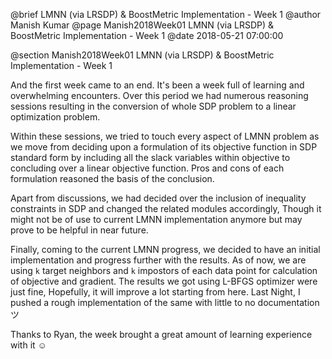 @brief LMNN (via LRSDP) & BoostMetric Implementation - Week 1
@author Manish Kumar
@page Manish2018Week01 LMNN (via LRSDP) & BoostMetric Implementation - Week 1
@date 2018-05-21 07:00:00

@section Manish2018Week01 LMNN (via LRSDP) & BoostMetric Implementation - Week 1

And the first week came to an end. It's been a week full of learning and overwhelming encounters. Over this period we had numerous reasoning sessions resulting in the conversion of whole SDP problem to a linear optimization problem.

Within these sessions, we tried to touch every aspect of LMNN problem as we move from deciding upon a formulation of its objective function in SDP standard form by including all the slack variables within objective to concluding over a linear objective function. Pros and cons of each formulation reasoned the basis of the conclusion.

Apart from discussions, we had decided over the inclusion of inequality constraints in SDP and changed the related modules accordingly, Though it might not be of use to current LMNN implementation anymore but may prove to be helpful in near future. 

Finally, coming to the current LMNN progress, we decided to have an initial implementation and progress further with the results. As of now, we are using `k` target neighbors and `k` impostors of each data point for calculation of objective and gradient. The results we got using L-BFGS optimizer were just fine, Hopefully, it will improve a lot starting from here. Last Night, I pushed a rough implementation of the same with little to no documentation ツ

Thanks to Ryan, the week brought a great amount of learning experience with it ☺